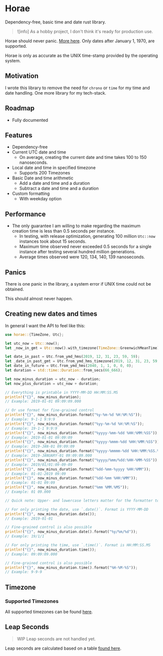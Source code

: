 # Horae
Dependency-free, basic time and date rust library.

> ![info] As a hobby project, I don't think it's ready for production use.

Horae should never panic. [More here](#panics).
Only dates after January 1, 1970, are supported.

Horae is only as accurate as the UNIX time-stamp provided by the operating system.

## Motivation
I wrote this library to remove the need for `chrono` or `time` for my time and date handling.
One more library for my tech-stack.

## Roadmap

- Fully documented

## Features

- Dependency-free
- Current UTC date and time
    - On average, creating the current date and time takes 100 to 150 nanoseconds.
- Local date and time in specified timezone
    - Supports 200 Timezones
- Basic Date and time arithmetic
    - Add a date and time and a duration
    - Subtract a date and time and a duration
- Custom formatting
    - With weekday option

## Performance

- The only guarantee I am willing to make regarding the maximum creation time is less than 0.5 seconds per instance.
    - In testing, with release optimization, generating 100 million `Utc::now` instances took about 15 seconds.
    - Maximum time observed never exceeded 0.5 seconds for a single instance after testing several hundred million generations.
    - Average times observed were 120, 134, 140, 139 nanoseconds.

## Panics
There is one panic in the library, a system error if UNIX time could not be obtained.

This should almost never happen.

## Creating new dates and times
In general I want the API to feel like this:
```rust
use horae::{TimeZone, Utc};

let utc_now = Utc::now();
let _now_in_gmt = Utc::now().with_timezone(TimeZone::GreenwichMeanTime);

let date_in_past = Utc.from_ymd_hms(2019, 12, 31, 23, 59, 59);
let _date_in_past_gmt = Utc.from_ymd_hms_timezone(2019, 12, 31, 23, 59, 59, TimeZone::GreenwichMeanTime);
let date_in_future = Utc.from_ymd_hms(2040, 1, 1, 0, 0, 0);
let duration = std::time::Duration::from_secs(66_666);

let now_minus_duration = utc_now - duration;
let now_plus_duration = utc_now + duration;

// Everything is printable in YYYY-MM-DD HH:MM:SS.MS
println!("{}", now_minus_duration);
// Example: 2019-01-01 09:09:09.000

// Or use format for fine-grained control
println!("{}", now_minus_duration.format("%y-%m-%d %H:%M:%S"));
// Example: 9-1-1 9:9:9
println!("{}", now_minus_duration.format("%yy-%m-%d %H:%M:%S"));
// Example: 19-1-1 9:9:9
println!("{}", now_minus_duration.format("%yyyy-%mm-%dd %HH:%MM:%SS"));
// Example: 2019-01-01 09:09:09
println!("{}", now_minus_duration.format("%yyyy-%mmm-%dd %HH:%MM:%SS"));
// Example: 2019-JAN-01 09:09:09
println!("{}", now_minus_duration.format("%yyyy-%mmmm-%dd %HH:%MM:%SS.%MS"));
// Example: 2019-JANUARY-01 09:09:09.000
println!("{}", now_minus_duration.format("%yyyy/%mm/%dd:%HH-%MM-%SS"));
// Example: 2019/01/01:09-09-09
println!("{}", now_minus_duration.format("%dd-%mm-%yyyy %HH:%MM"));
// Example: 01-01-2019 09:09
println!("{}", now_minus_duration.format("%dd-%mm %HH:%MM"));
// Example: 01-01 09:09
println!("{}", now_minus_duration.format("%mm %MM.%MS"));
// Example: 01 09.000

// Quick note: Upper- and lowercase letters matter for the formatter to work. Lowercase for dates, uppercase for times.

// For only printing the date, use `.date()`. Format is YYYY-MM-DD
println!("{}", now_minus_duration.date());
// Example: 2019-01-01

// Fine-grained control is also possible
println!("{}", now_minus_duration.date().format("%y/%m/%d"));
// Example: 19/1/1

// For only printing the time, use `.time()`. Format is HH:MM:SS.MS
println!("{}", now_minus_duration.time());
// Example: 09:09:09.000

// Fine-grained control is also possible
println!("{}", now_minus_duration.time().format("%H-%M-%S"));
// Example: 9-9-9
```

## Timezone

### Supported Timezones
All supported timezones can be found [here](https://en.wikipedia.org/wiki/List_of_time_zone_abbreviations).

## Leap Seconds
> WIP Leap seconds are not handled yet.

Leap seconds are calculated based on a table [found here](TODO).

